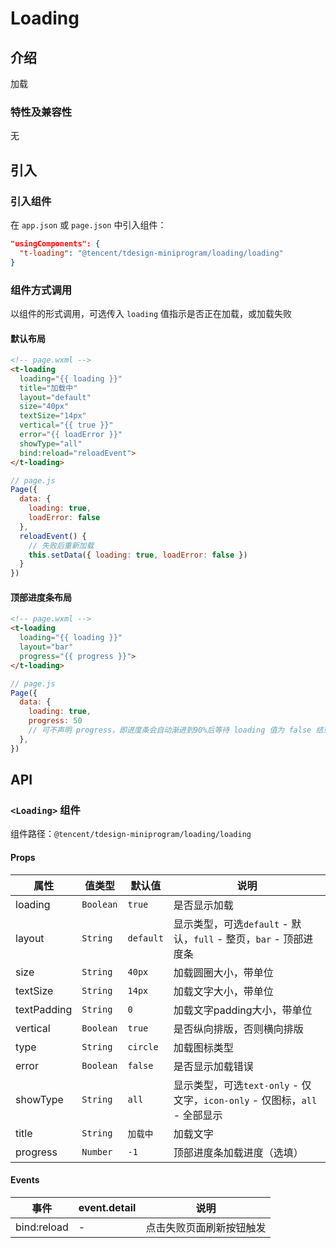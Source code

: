 # Loading

## 介绍

加载

### 特性及兼容性

无

## 引入

### 引入组件

在 `app.json` 或 `page.json` 中引入组件：

```json
"usingComponents": {
  "t-loading": "@tencent/tdesign-miniprogram/loading/loading"
}
```

### 组件方式调用

以组件的形式调用，可选传入 `loading` 值指示是否正在加载，或加载失败

#### 默认布局

```html
<!-- page.wxml -->
<t-loading
  loading="{{ loading }}"
  title="加载中"
  layout="default"
  size="40px"
  textSize="14px"
  vertical="{{ true }}"
  error="{{ loadError }}"
  showType="all"
  bind:reload="reloadEvent">
</t-loading>
```

```js
// page.js
Page({
  data: {
    loading: true,
    loadError: false
  },
  reloadEvent() {
    // 失败后重新加载
    this.setData({ loading: true, loadError: false })
  }
})
```


#### 顶部进度条布局

```html
<!-- page.wxml -->
<t-loading
  loading="{{ loading }}"
  layout="bar"
  progress="{{ progress }}">
</t-loading>
```

```js
// page.js
Page({
  data: {
    loading: true,
    progress: 50
    // 可不声明 progress，即进度条会自动渐进到90%后等待 loading 值为 false 结束
  },
})
```

## API

### `<Loading>` 组件

组件路径：`@tencent/tdesign-miniprogram/loading/loading`

#### Props

| 属性 | 值类型 | 默认值 | 说明 |
|-----|-------|-------|-----|
| loading | `Boolean` | `true` | 是否显示加载 |
| layout | `String` | `default` | 显示类型，可选`default` - 默认，`full` - 整页，`bar` - 顶部进度条 |
| size | `String` | `40px` | 加载圆圈大小，带单位 |
| textSize | `String` | `14px` | 加载文字大小，带单位 |
| textPadding | `String` | `0` | 加载文字padding大小，带单位 |
| vertical | `Boolean` | `true` | 是否纵向排版，否则横向排版 |
| type | `String` | `circle` | 加载图标类型 |
| error | `Boolean` | `false` | 是否显示加载错误 |
| showType | `String` | `all` | 显示类型，可选`text-only` - 仅文字，`icon-only` - 仅图标，`all` - 全部显示 |
| title | `String` | `加载中` | 加载文字 |
| progress | `Number` | `-1` | 顶部进度条加载进度（选填） |


#### Events

| 事件 | event.detail | 说明 |
|-----|------|-----|
| bind:reload | - | 点击失败页面刷新按钮触发 |
